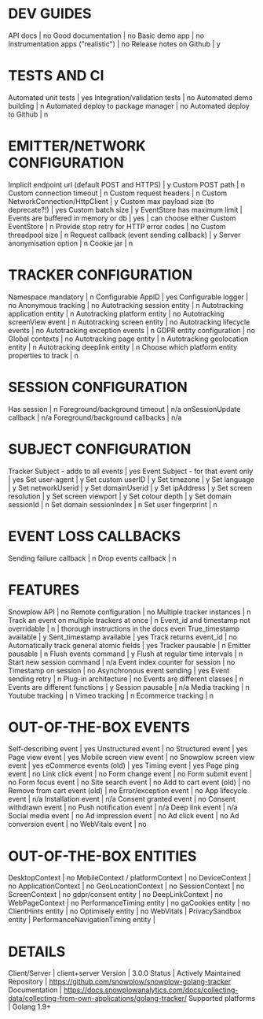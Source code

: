 # DEV GUIDES
API docs | no
Good documentation | no
Basic demo app | no
Instrumentation apps ("realistic") | no
Release notes on Github | y

# TESTS AND CI
Automated unit tests | yes
Integration/validation tests | no
Automated demo building | n
Automated deploy to package manager | no
Automated deploy to Github | n

# EMITTER/NETWORK CONFIGURATION
Implicit endpoint url (default POST and HTTPS) | y
Custom POST path | n
Custom connection timeout | n
Custom request headers | n
Custom NetworkConnection/HttpClient | y
Custom max payload size (to deprecate?!) | yes
Custom batch size | y
EventStore has maximum limit | 
Events are buffered in memory or db | yes | can choose either
Custom EventStore | n
Provide stop retry for HTTP error codes | no
Custom threadpool size | n
Request callback (event sending callback) | y
Server anonymisation option | n
Cookie jar | n

# TRACKER CONFIGURATION
Namespace mandatory | n
Configurable AppID | yes
Configurable logger | no
Anonymous tracking | no
Autotracking session entity | n
Autotracking application entity | n
Autotracking platform entity | no
Autotracking screenView event | n
Autotracking screen entity | no
Autotracking lifecycle events | no
Autotracking exception events | n
GDPR entity configuration | no
Global contexts | no
Autotracking page entity | n
Autotracking geolocation entity | n
Autotracking deeplink entity | n
Choose which platform entity properties to track | n

# SESSION CONFIGURATION
Has session | n
Foreground/background timeout | n/a
onSessionUpdate callback | n/a
Foreground/background callbacks | n/a

# SUBJECT CONFIGURATION
Tracker Subject - adds to all events | yes
Event Subject - for that event only | yes
Set user-agent | y
Set custom userID | y
Set timezone | y
Set language | y
Set networkUserid | y
Set domainUserid | y
Set ipAddress | y
Set screen resolution | y
Set screen viewport | y
Set colour depth | y
Set domain sessionId | n
Set domain sessionIndex | n
Set user fingerprint | n 

# EVENT LOSS CALLBACKS
Sending failure callback | n
Drop events callback | n

# FEATURES
Snowplow API | no
Remote configuration | no
Multiple tracker instances | n
Track an event on multiple trackers at once | n
Event_id and timestamp not overridable | n | thorough instructions in the docs even
True_timestamp available | y
Sent_timestamp available | yes
Track returns event_id | no
Automatically track general atomic fields | yes
Tracker pausable | n
Emitter pausable | n
Flush events command | y
Flush at regular time intervals | n
Start new session command | n/a
Event index counter for session | no
Timestamp on session | no
Asynchronous event sending | yes
Event sending retry | n
Plug-in architecture | no
Events are different classes | n
Events are different functions | y
Session pausable | n/a
Media tracking | n
Youtube tracking | n
Vimeo tracking | n
Ecommerce tracking | n

# OUT-OF-THE-BOX EVENTS
Self-describing event | yes
Unstructured event | no
Structured event | yes
Page view event | yes
Mobile screen view event | no
Snowplow screen view event | yes
eCommerce events (old) | yes
Timing event | yes
Page ping event | no
Link click event | no
Form change event | no
Form submit event | no
Form focus event | no
Site search event | no
Add to cart event (old) | no
Remove from cart event (old) | no
Error/exception event | no
App lifecycle event | n/a
Installation event | n/a
Consent granted event | no
Consent withdrawn event | no
Push notification event | n/a
Deep link event | n/a
Social media event | no
Ad impression event | no
Ad click event | no
Ad conversion event | no
WebVitals event | no

# OUT-OF-THE-BOX ENTITIES
DesktopContext | no
MobileContext / platformContext | no
DeviceContext | no
ApplicationContext | no
GeoLocationContext | no
SessionContext | no
ScreenContext | no
gdpr/consent entity | no
DeepLinkContext | no
WebPageContext | no
PerformanceTiming entity | no
gaCookies entity | no
ClientHints entity | no
Optimisely entity | no
WebVitals | 
PrivacySandbox entity | 
PerformanceNavigationTiming entity | 

# DETAILS
Client/Server | client+server
Version | 3.0.0
Status | Actively Maintained
Repository | https://github.com/snowplow/snowplow-golang-tracker
Documentation | https://docs.snowplowanalytics.com/docs/collecting-data/collecting-from-own-applications/golang-tracker/
Supported platforms | Golang 1.9+
